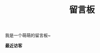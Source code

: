 ﻿---
layout: post
title: 留言板
---

我是一个萌萌的留言板~ 


<b>最近访客</b> 
<div class="ds-recent-visitors" data-num-items="28" data-avatar-size="42" id="ds-recent-visitors"></div> 